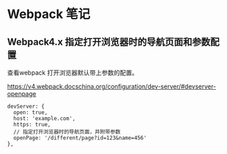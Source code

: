 # Webpack 笔记

## Webpack4.x 指定打开浏览器时的导航页面和参数配置

查看webpack 打开浏览器默认带上参数的配置。

https://v4.webpack.docschina.org/configuration/dev-server/#devserver-openpage

```
devServer: {
  open: true,
  host: 'example.com',
  https: true,
  // 指定打开浏览器时的导航页面，并附带参数
  openPage: '/different/page?id=123&name=456'
},
```
